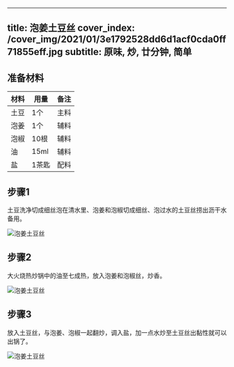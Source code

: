 
---
title: 泡姜土豆丝
cover_index: /cover_img/2021/01/3e1792528dd6d1acf0cda0ff71855eff.jpg
subtitle: 原味, 炒, 廿分钟, 简单
---

## 准备材料

| 材料     | 用量 | 备注|
| ------- | ----- | --- |
| 土豆 | 1个| 主料 |
| 泡姜 | 1个| 辅料 |
| 泡椒 | 10根| 辅料 |
| 油 | 15ml| 辅料 |
| 盐 | 1茶匙| 配料 |

## 步骤1

土豆洗净切成细丝泡在清水里、泡姜和泡椒切成细丝、泡过水的土豆丝捞出沥干水备用。

![泡姜土豆丝](https://i8.meishichina.com/attachment/recipe/201010/201010250040062.JPG?x-oss-process=style/p320) 

## 步骤2

大火烧热炒锅中的油至七成热，放入泡姜和泡椒丝，炒香。

![泡姜土豆丝](https://i8.meishichina.com/attachment/recipe/201010/201010250041159.JPG?x-oss-process=style/p320) 

## 步骤3

放入土豆丝，与泡姜、泡椒一起翻炒，调入盐，加一点水炒至土豆丝出黏性就可以出锅了。

![泡姜土豆丝](https://i8.meishichina.com/attachment/recipe/201010/201010250043046.JPG?x-oss-process=style/p320) 

